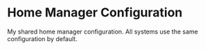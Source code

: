 # Home Manager Configuration

My shared home manager configuration. All systems use the same configuration by 
default.
